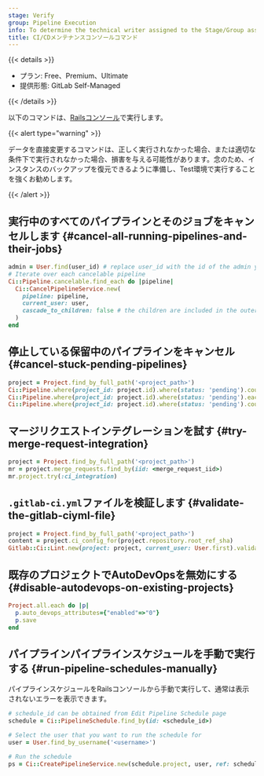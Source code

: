 ```yaml
---
stage: Verify
group: Pipeline Execution
info: To determine the technical writer assigned to the Stage/Group associated with this page, see https://handbook.gitlab.com/handbook/product/ux/technical-writing/#assignments
title: CI/CDメンテナンスコンソールコマンド
---
```


{{< details >}}

- プラン: Free、Premium、Ultimate
- 提供形態: GitLab Self-Managed

{{< /details >}}

以下のコマンドは、[Railsコンソール](../operations/rails_console.md#starting-a-rails-console-session)で実行します。

{{< alert type="warning" >}}

データを直接変更するコマンドは、正しく実行されなかった場合、または適切な条件下で実行されなかった場合、損害を与える可能性があります。念のため、インスタンスのバックアップを復元できるように準備し、Test環境で実行することを強くお勧めします。

{{< /alert >}}

## 実行中のすべてのパイプラインとそのジョブをキャンセルします {#cancel-all-running-pipelines-and-their-jobs}

```ruby
admin = User.find(user_id) # replace user_id with the id of the admin you want to cancel the pipeline
# Iterate over each cancelable pipeline
Ci::Pipeline.cancelable.find_each do |pipeline|
  Ci::CancelPipelineService.new(
    pipeline: pipeline,
    current_user: user,
    cascade_to_children: false # the children are included in the outer loop
  )
end
```

## 停止している保留中のパイプラインをキャンセル {#cancel-stuck-pending-pipelines}

```ruby
project = Project.find_by_full_path('<project_path>')
Ci::Pipeline.where(project_id: project.id).where(status: 'pending').count
Ci::Pipeline.where(project_id: project.id).where(status: 'pending').each {|p| p.cancel if p.stuck?}
Ci::Pipeline.where(project_id: project.id).where(status: 'pending').count
```

## マージリクエストインテグレーションを試す {#try-merge-request-integration}

```ruby
project = Project.find_by_full_path('<project_path>')
mr = project.merge_requests.find_by(iid: <merge_request_iid>)
mr.project.try(:ci_integration)
```

## `.gitlab-ci.yml`ファイルを検証します {#validate-the-gitlab-ciyml-file}

```ruby
project = Project.find_by_full_path('<project_path>')
content = project.ci_config_for(project.repository.root_ref_sha)
Gitlab::Ci::Lint.new(project: project, current_user: User.first).validate(content)
```

## 既存のプロジェクトでAutoDevOpsを無効にする {#disable-autodevops-on-existing-projects}

```ruby
Project.all.each do |p|
  p.auto_devops_attributes={"enabled"=>"0"}
  p.save
end
```

## パイプラインパイプラインスケジュールを手動で実行する {#run-pipeline-schedules-manually}

パイプラインスケジュールをRailsコンソールから手動で実行して、通常は表示されないエラーを表示できます。

```ruby
# schedule_id can be obtained from Edit Pipeline Schedule page
schedule = Ci::PipelineSchedule.find_by(id: <schedule_id>)

# Select the user that you want to run the schedule for
user = User.find_by_username('<username>')

# Run the schedule
ps = Ci::CreatePipelineService.new(schedule.project, user, ref: schedule.ref).execute!(:schedule, ignore_skip_ci: true, save_on_errors: false, schedule: schedule)
```
